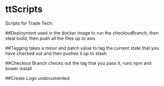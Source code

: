 # ttScripts
Scripts for Trade Tech:

##Deployment
used in the docker image to run the checkoutBranch, then steal build, then push all the files up to aws

##Tagging
takes a minor and patch value to tag the current state that you have checked out and then pushes it up to stash

##Checkout Branch
checks out the tag that you pass it, runs npm and bower install

##Create Logo
undocumented
